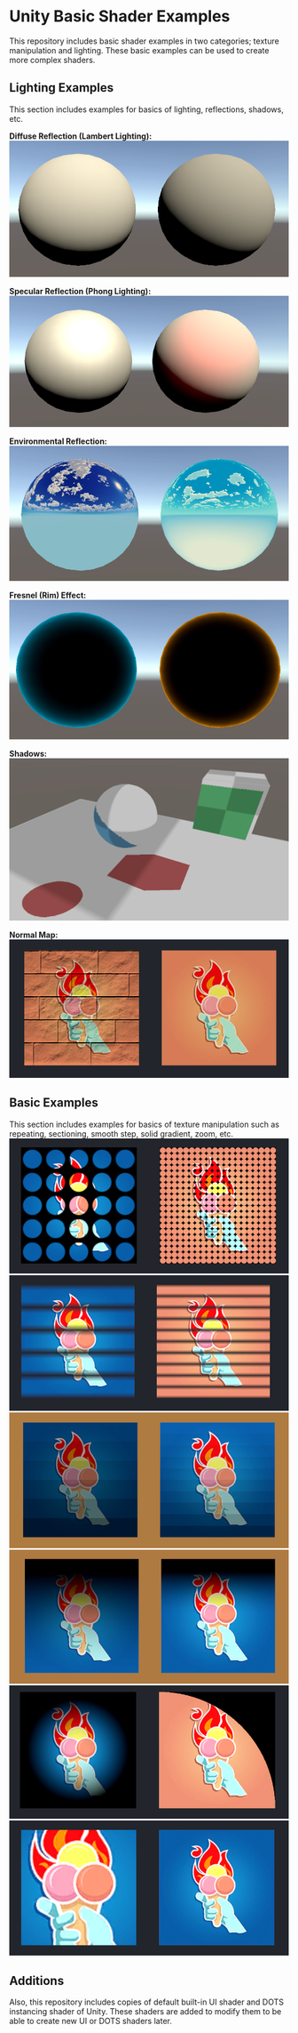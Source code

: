 
# Unity Basic Shader Examples

This repository includes basic shader examples in two categories; texture manipulation and lighting. These basic examples can be used to create more complex shaders.

## Lighting Examples

This section includes examples for basics of lighting, reflections, shadows, etc.

**Diffuse Reflection (Lambert Lighting):**
![Lambert](Screenshots/Lambert.png)

**Specular Reflection (Phong Lighting):**
![Phong](Screenshots/Phong.png)

**Environmental Reflection:**
![Environmental](Screenshots/Environmental.png)

**Fresnel (Rim) Effect:**
![Fresnel](Screenshots/Fresnel.png)

**Shadows:**
![Shadow](Screenshots/Shadow.png)

**Normal Map:**
![NormalMap](Screenshots/NormalMap.png)

## Basic Examples

This section includes examples for basics of texture manipulation such as repeating, sectioning, smooth step, solid gradient, zoom, etc.
![Repeat](Screenshots/Repeat.png)
![Sectioning](Screenshots/Sectioning.png)
![SolidGradient](Screenshots/SolidGradient.png)
![SmoothStep](Screenshots/SmoothStep.png)
![Circle](Screenshots/Circle.png)
![Zoom](Screenshots/Zoom.png)

## Additions

Also, this repository includes copies of default built-in UI shader and DOTS instancing shader of Unity. These shaders are added to modify them to be able to create new UI or DOTS shaders later.
